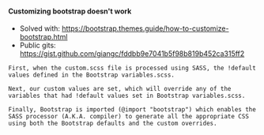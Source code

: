 #### Customizing bootstrap doesn't work
- Solved with: https://bootstrap.themes.guide/how-to-customize-bootstrap.html
- Public gits: https://gist.github.com/giangc/fddbb9e7041b5f98b819b452ca315ff2

```
First, when the custom.scss file is processed using SASS, the !default values defined in the Bootstrap variables.scss.

Next, our custom values are set, which will override any of the variables that had !default values set in Bootstrap variables.scss.

Finally, Bootstrap is imported (@import "bootstrap") which enables the SASS processor (A.K.A. compiler) to generate all the appropriate CSS using both the Bootstrap defaults and the custom overrides.
```